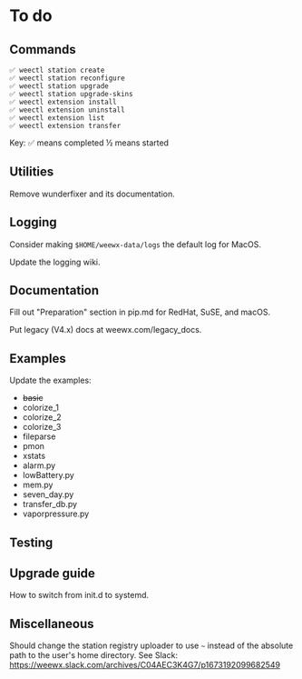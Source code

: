 # To do


## Commands
```
✅ weectl station create
✅ weectl station reconfigure
✅ weectl station upgrade
✅ weectl station upgrade-skins
✅ weectl extension install
✅ weectl extension uninstall
✅ weectl extension list
✅ weectl extension transfer
```
Key: 
✅ means completed
½ means started

## Utilities

Remove wunderfixer and its documentation.

## Logging

Consider making `$HOME/weewx-data/logs` the default log for MacOS.

Update the logging wiki.


## Documentation

Fill out "Preparation" section in pip.md for RedHat, SuSE, and macOS.

Put legacy (V4.x) docs at weewx.com/legacy_docs.


## Examples

Update the examples:

- ~~basic~~
- colorize_1
- colorize_2
- colorize_3
- fileparse
- pmon
- xstats
- alarm.py
- lowBattery.py
- mem.py
- seven_day.py
- transfer_db.py
- vaporpressure.py



## Testing


## Upgrade guide

How to switch from init.d to systemd.


## Miscellaneous

Should change the station registry uploader to use `~` instead of the absolute path to the user's
home directory. See Slack: https://weewx.slack.com/archives/C04AEC3K4G7/p1673192099682549
